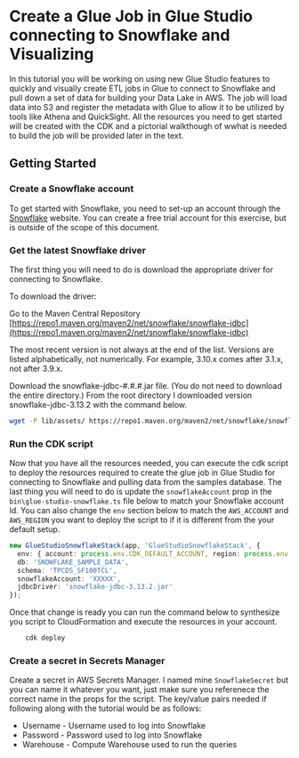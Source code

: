 # Create a Glue Job in Glue Studio connecting to Snowflake and Visualizing

In this tutorial you will be working on using new Glue Studio features to quickly and visually create ETL jobs in Glue to connect to Snowflake and pull down a set of data for building your Data Lake in AWS. The job will load data into S3 and register the metadata with Glue to allow it to be utilized by tools like Athena and QuickSight. All the resources you need to get started will be created with the CDK and a pictorial walkthough of wwhat is needed to build the job will be provided later in the text.

## Getting Started

### Create a Snowflake account

To get started with Snowflake, you need to set-up an account through the [Snowflake](https://www.snowflake.com/) website. You can create a free trial account for this exercise, but is outside of the scope of this document.

### Get the latest Snowflake driver

The first thing you will need to do is download the appropriate driver for connecting to Snowflake.

To download the driver:

Go to the Maven Central Repository [https://repo1.maven.org/maven2/net/snowflake/snowflake-jdbc](https://repo1.maven.org/maven2/net/snowflake/snowflake-jdbc)

The most recent version is not always at the end of the list. Versions are listed alphabetically, not numerically. For example, 3.10.x comes after 3.1.x, not after 3.9.x.

Download the snowflake-jdbc-#.#.#.jar file. (You do not need to download the entire directory.) From the root directory I downloaded version snowflake-jdbc-3.13.2 with the command below.

```bash
wget -P lib/assets/ https://repo1.maven.org/maven2/net/snowflake/snowflake-jdbc/3.13.2/snowflake-jdbc-3.13.2.jar
```

### Run the CDK script

Now that you have all the resources needed, you can execute the cdk script to deploy the resources required to create the glue job in Glue Studio for connecting to Snowflake and pulling data from the samples database. The last thing you will need to do is update the `snowflakeAccount` prop in the `bin\glue-studio-snowflake.ts` file below to match your Snowflake account Id. You can also change the `env` section below to match the `AWS_ACCOUNT` and `AWS_REGION` you want to deploy the script to if it is different from the your default setup.

```typescript
new GlueStudioSnowflakeStack(app, 'GlueStudioSnowflakeStack', {
  env: { account: process.env.CDK_DEFAULT_ACCOUNT, region: process.env.CDK_DEFAULT_REGION },
  db: 'SNOWFLAKE_SAMPLE_DATA',
  schema: 'TPCDS_SF100TCL',
  snowflakeAccount: 'XXXXX',
  jdbcDriver: 'snowflake-jdbc-3.13.2.jar'
});
```

Once that change is ready you can run the command below to synthesize you script to CloudFormation and execute the resources in your account. 

```bash
    cdk deploy
```

### Create a secret in Secrets Manager

Create a secret in AWS Secrets Manager. I named mine `SnowflakeSecret` but you can name it whatever you want, just make sure you referenece the correct name in the props for the script. The key/value pairs needed if following along with the tutorial would be as follows:

* Username - Username used to log into Snowflake
* Password - Password used to log into Snowflake
* Warehouse - Compute Warehouse used to run the queries



